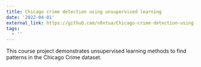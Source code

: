```yaml
---
title: Chicago crime detection using unsupervised learning
date: '2022-04-01'
external_link: https://github.com/n0xtua/Chicago-crime-detection-using-unsupervised-learning-techniques
tags:
  - ''
---
```


This course project demonstrates unsupervised learning methods to find patterns in the Chicago Crime dataset.

<!--more-->

